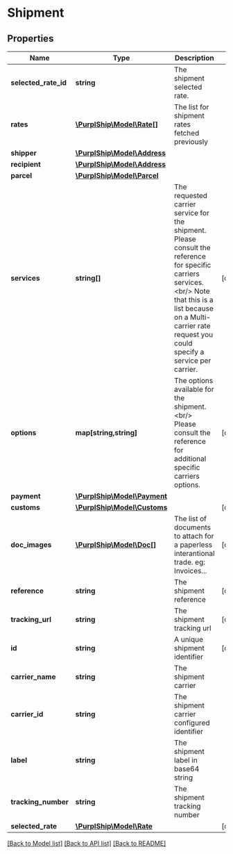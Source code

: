 # Shipment

## Properties
Name | Type | Description | Notes
------------ | ------------- | ------------- | -------------
**selected_rate_id** | **string** | The shipment selected rate. | 
**rates** | [**\PurplShip\Model\Rate[]**](Rate.md) | The list for shipment rates fetched previously | 
**shipper** | [**\PurplShip\Model\Address**](Address.md) |  | 
**recipient** | [**\PurplShip\Model\Address**](Address.md) |  | 
**parcel** | [**\PurplShip\Model\Parcel**](Parcel.md) |  | 
**services** | **string[]** | The requested carrier service for the shipment.  Please consult the reference for specific carriers services.&lt;br/&gt; Note that this is a list because on a Multi-carrier rate request you could specify a service per carrier. | [optional] 
**options** | **map[string,string]** | The options available for the shipment.&lt;br/&gt; Please consult the reference for additional specific carriers options. | [optional] 
**payment** | [**\PurplShip\Model\Payment**](Payment.md) |  | 
**customs** | [**\PurplShip\Model\Customs**](Customs.md) |  | [optional] 
**doc_images** | [**\PurplShip\Model\Doc[]**](Doc.md) | The list of documents to attach for a paperless interantional trade.  eg: Invoices... | [optional] 
**reference** | **string** | The shipment reference | [optional] 
**tracking_url** | **string** | The shipment tracking url | [optional] 
**id** | **string** | A unique shipment identifier | [optional] 
**carrier_name** | **string** | The shipment carrier | 
**carrier_id** | **string** | The shipment carrier configured identifier | 
**label** | **string** | The shipment label in base64 string | 
**tracking_number** | **string** | The shipment tracking number | 
**selected_rate** | [**\PurplShip\Model\Rate**](Rate.md) |  | [optional] 

[[Back to Model list]](../../README.md#documentation-for-models) [[Back to API list]](../../README.md#documentation-for-api-endpoints) [[Back to README]](../../README.md)


